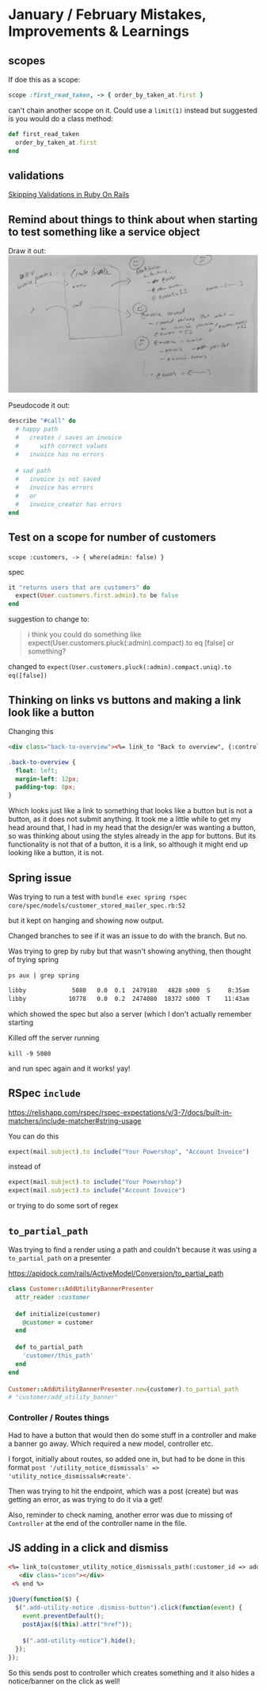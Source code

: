 # January / February Mistakes, Improvements & Learnings

## scopes

If doe this as a scope:

```ruby
scope :first_read_taken, -> { order_by_taken_at.first }
```
can't chain another scope on it.
Could use a `limit(1)` instead but suggested is you would do a class method:

```ruby
def first_read_taken
  order_by_taken_at.first
end
```

## validations

[Skipping Validations in Ruby On Rails](https://richonrails.com/articles/skipping-validations-in-ruby-on-rails)


## Remind about things to think about when starting to test something like a service object

Draw it out:
![service object](service_object.jpg)

Pseudocode it out:

```ruby
describe "#call" do
  # happy path
  #   creates / saves an invoice
  #      with correct values
  #   invoice has no errors

  # sad path
  #   invoice is not saved
  #   invoice has errors
  #   or
  #   invoice_creator has errors
end
```

## Test on a scope for number of customers

`scope :customers, -> { where(admin: false) }`

spec

```ruby
it "returns users that are customers" do
  expect(User.customers.first.admin).to be false
end
```

suggestion to change to:
> i think you could do something like expect(User.customers.pluck(:admin).compact).to eq [false] or something?

changed to
`expect(User.customers.pluck(:admin).compact.uniq).to eq([false])`


## Thinking on links vs buttons and making a link look like a button

Changing this

```html
<div class="back-to-overview"><%= link_to "Back to overview", {:controller => '/properties'}, :id => "back-to-overview-link" %></div>
```

```css
.back-to-overview {
  float: left;
  margin-left: 12px;
  padding-top: 8px;
}
```

Which looks just like a link to something that looks like a button but is not a button, as it does not submit anything.
It took me a little while to get my head around that, I had in my head that the design/er was wanting a button, so was thinking about using the styles already in the app for buttons. But its functionality is not that of a button, it is a link, so although it might end up looking like a button, it is not.


## Spring issue

Was trying to run a test with
`bundle exec spring rspec core/spec/models/customer_stored_mailer_spec.rb:52`

but it kept on hanging and showing now output.

Changed branches to see if it was an issue to do with the branch. But no.

Was trying to grep by ruby but that wasn't showing anything, then thought of trying spring

`ps aux | grep spring`

```bash
libby             5080   0.0  0.1  2479180   4828 s000  S     8:35am   0:00.54 spring server | powershop | started 3 hours ago
libby            10778   0.0  0.2  2474080  18372 s000  T    11:43am   0:00.48 /Users/libby/.rbenv/versions/2.3.5/bin/spring rspec core/spec/models/customer_stored_mailer_spec.rb:52
```

which showed the spec but also a server (which I don't actually remember starting

Killed off the server running

`kill -9 5080`

 and run spec again and it works! yay!


## RSpec `include`

https://relishapp.com/rspec/rspec-expectations/v/3-7/docs/built-in-matchers/include-matcher#string-usage

You can do this
```ruby
expect(mail.subject).to include("Your Powershop", "Account Invoice")
```

instead of

```ruby
expect(mail.subject).to include("Your Powershop")
expect(mail.subject).to include("Account Invoice")
```
or trying to do some sort of regex


## `to_partial_path`

Was trying to find a render using a path and couldn't because it was using a `to_partial_path` on a presenter

https://apidock.com/rails/ActiveModel/Conversion/to_partial_path

```ruby
class Customer::AddUtilityBannerPresenter
  attr_reader :customer

  def initialize(customer)
    @customer = customer
  end

  def to_partial_path
    'customer/this_path'
  end
end

Customer::AddUtilityBannerPresenter.new(customer).to_partial_path
# "customer/add_utility_banner"
```


### Controller / Routes things
Had to have a button that would then do some stuff in a controller and make a banner go away.
Which required a new model, controller etc.

I forgot, initially about routes, so added one in, but had to be done in this format `post '/utility_notice_dismissals' => 'utility_notice_dismissals#create'`.

Then was trying to hit the endpoint, which was a post (create) but was getting an error, as was trying to do it via a get!

Also, reminder to check naming, another error was due to missing of `Controller` at the end of the controller name in the file.


## JS adding in a click and dismiss

```html
<%= link_to(customer_utility_notice_dismissals_path(:customer_id => add_utility_notice.customer_id), :class => "dismiss-button") do %>
   <div class="icon"></div>
 <% end %>
```

```js
jQuery(function($) {
  $(".add-utility-notice .dismiss-button").click(function(event) {
    event.preventDefault();
    postAjax($(this).attr("href"));

    $(".add-utility-notice").hide();
  });
});
```
So this sends post to controller which creates something and it also hides a notice/banner on the click as well!
